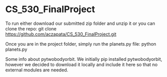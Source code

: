 # CS_530_FinalProject

To run either download our submitted zip folder and unzip it or you can clone the repo:
git clone https://github.com/aczapata/CS_530_FinalProject.git

Once you are in the project folder, simply run the planets.py file: python planets.py

Some info about pytwobodyorbit. We initially pip installed pytwobodyorbit, however we decided to download it locally and include it here so that no external modules are needed.